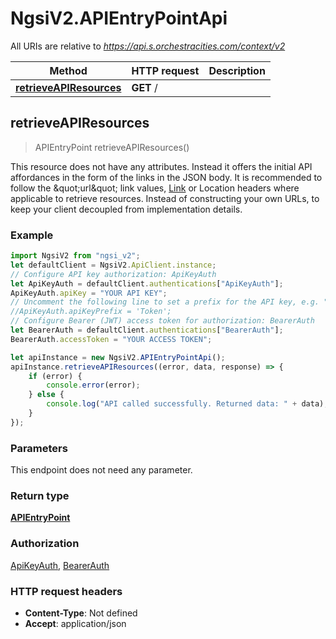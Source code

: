 # NgsiV2.APIEntryPointApi

All URIs are relative to _https://api.s.orchestracities.com/context/v2_

| Method                                                               | HTTP request | Description |
| -------------------------------------------------------------------- | ------------ | ----------- |
| [**retrieveAPIResources**](APIEntryPointApi.md#retrieveAPIResources) | **GET** /    |

## retrieveAPIResources

> APIEntryPoint retrieveAPIResources()

This resource does not have any attributes. Instead it offers the initial API
affordances in the form of the links in the JSON body. It is recommended to
follow the \&quot;url\&quot; link values,
[Link](https://tools.ietf.org/html/rfc5988) or Location headers where applicable
to retrieve resources. Instead of constructing your own URLs, to keep your
client decoupled from implementation details.

### Example

```javascript
import NgsiV2 from "ngsi_v2";
let defaultClient = NgsiV2.ApiClient.instance;
// Configure API key authorization: ApiKeyAuth
let ApiKeyAuth = defaultClient.authentications["ApiKeyAuth"];
ApiKeyAuth.apiKey = "YOUR API KEY";
// Uncomment the following line to set a prefix for the API key, e.g. "Token" (defaults to null)
//ApiKeyAuth.apiKeyPrefix = 'Token';
// Configure Bearer (JWT) access token for authorization: BearerAuth
let BearerAuth = defaultClient.authentications["BearerAuth"];
BearerAuth.accessToken = "YOUR ACCESS TOKEN";

let apiInstance = new NgsiV2.APIEntryPointApi();
apiInstance.retrieveAPIResources((error, data, response) => {
    if (error) {
        console.error(error);
    } else {
        console.log("API called successfully. Returned data: " + data);
    }
});
```

### Parameters

This endpoint does not need any parameter.

### Return type

[**APIEntryPoint**](APIEntryPoint.md)

### Authorization

[ApiKeyAuth](../README.md#ApiKeyAuth), [BearerAuth](../README.md#BearerAuth)

### HTTP request headers

-   **Content-Type**: Not defined
-   **Accept**: application/json
